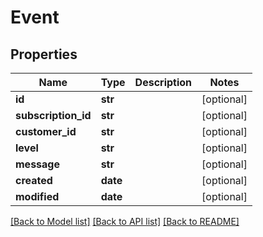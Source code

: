 # Event

## Properties
Name | Type | Description | Notes
------------ | ------------- | ------------- | -------------
**id** | **str** |  | [optional] 
**subscription_id** | **str** |  | [optional] 
**customer_id** | **str** |  | [optional] 
**level** | **str** |  | [optional] 
**message** | **str** |  | [optional] 
**created** | **date** |  | [optional] 
**modified** | **date** |  | [optional] 

[[Back to Model list]](../README.md#documentation-for-models) [[Back to API list]](../README.md#documentation-for-api-endpoints) [[Back to README]](../README.md)


